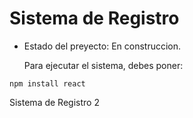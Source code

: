 <h1> Sistema de Registro</h1>

- Estado del preyecto: En construccion.

  Para ejecutar el sistema, debes poner:
  
```npm install react```

Sistema de Registro 2
